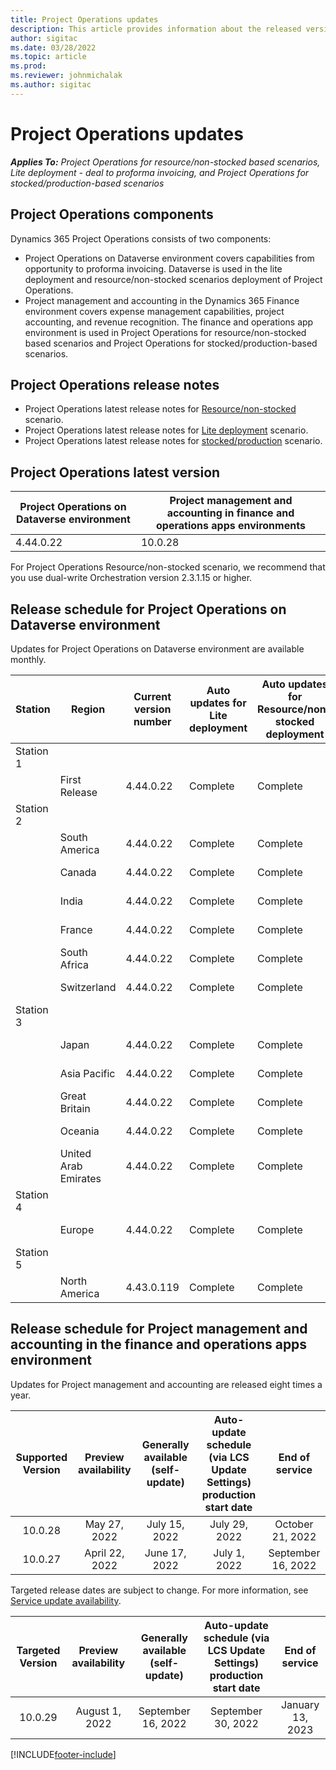 ```yaml
---
title: Project Operations updates
description: This article provides information about the released versions of Dynamics 365 Project Operations.
author: sigitac
ms.date: 03/28/2022
ms.topic: article
ms.prod:
ms.reviewer: johnmichalak
ms.author: sigitac
---
```


# Project Operations updates

_**Applies To:** Project Operations for resource/non-stocked based scenarios, Lite deployment - deal to proforma invoicing, and Project Operations for stocked/production-based scenarios_



## Project Operations components

Dynamics 365 Project Operations consists of two components:

- Project Operations on Dataverse environment covers capabilities from opportunity to proforma invoicing. Dataverse is used in the lite deployment and resource/non-stocked scenarios deployment of Project Operations.
- Project management and accounting in the Dynamics 365 Finance environment covers expense management capabilities, project accounting, and revenue recognition. The finance and operations app environment is used in Project Operations for resource/non-stocked based scenarios and Project Operations for stocked/production-based scenarios.

## Project Operations release notes
- Project Operations latest release notes for [Resource/non-stocked](whats-new-july-2022-resource-based.md) scenario.
- Project Operations latest release notes for [Lite deployment](../pro/whats-new/whats-new-july-2022-lite.md) scenario.
- Project Operations latest release notes for [stocked/production](../prod-pma/whats-new/whats-new-jul-2022-stocked.md) scenario.

## Project Operations latest version

| Project Operations on Dataverse environment | Project management and accounting in finance and operations apps environments | 
| --- | --- |
| 4.44.0.22 | 10.0.28 |

For Project Operations Resource/non-stocked scenario, we recommend that you use dual-write Orchestration version 2.3.1.15 or higher.

## Release schedule for Project Operations on Dataverse environment

Updates for Project Operations on Dataverse environment are available monthly. 

| Station | Region | Current version number | Auto updates for Lite deployment | Auto updates for Resource/non-stocked deployment | Next version number | Next version generally available |
|-----------|-----------------------|-----------------|--------------------|---------------------|---------------------|---------------------|
| Station 1 |   &nbsp;              |    &nbsp;       | &nbsp;             |      &nbsp;         |      &nbsp;         |      &nbsp;         |
|   &nbsp;  | First Release         |  4.44.0.22      | Complete           | Complete            | TBD                 | August 05, 2022       |
| Station 2 |   &nbsp;              |    &nbsp;       | &nbsp;             |      &nbsp;         |      &nbsp;         |      &nbsp;         |
|   &nbsp;  | South America         |  4.44.0.22      | Complete           | Complete            | TBD                 | August 06, 2022       |
|   &nbsp;  | Canada                |  4.44.0.22      | Complete           | Complete            | TBD                 | August 06, 2022       |
|   &nbsp;  | India                 |  4.44.0.22      | Complete           | Complete            | TBD                 | August 06, 2022       |
|   &nbsp;  | France                |  4.44.0.22      | Complete           | Complete            | TBD                 | August 06, 2022       |
|   &nbsp;  | South Africa          |  4.44.0.22      | Complete           | Complete            | TBD                 | August 06, 2022       |
|   &nbsp;  | Switzerland           |  4.44.0.22      | Complete           | Complete            | TBD                 | August 06, 2022       |
| Station 3 |      &nbsp;           |     &nbsp;      |     &nbsp;         |      &nbsp;         |      &nbsp;         |      &nbsp;         |
|   &nbsp;  | Japan                 |  4.44.0.22      | Complete      | Complete       | TBD                 | August 12, 2022       |
|   &nbsp;  | Asia Pacific          |  4.44.0.22      | Complete      | Complete       | TBD                 | August 12, 2022       |
|   &nbsp;  | Great Britain         |  4.44.0.22      | Complete      | Complete       | TBD                 | August 12, 2022       |
|   &nbsp;  | Oceania               |  4.44.0.22      | Complete      | Complete       | TBD                 | August 12, 2022       |
|   &nbsp;  | United Arab Emirates  |  4.44.0.22      | Complete      | Complete       | TBD                 | August 12, 2022       |
| Station 4 |     &nbsp;            |     &nbsp;      |     &nbsp;         |      &nbsp;         |      &nbsp;         |      &nbsp;         |
|   &nbsp;  | Europe                |  4.44.0.22      | Complete           | Complete            | TBD           | August 19, 2022       |
| Station 5 |     &nbsp;            |     &nbsp;      |     &nbsp;         |      &nbsp;         |      &nbsp;         |      &nbsp;         |
|   &nbsp;  | North America         |  4.43.0.119      | Complete           | Complete            | 4.44.0.22           | August 05, 2022       |

## Release schedule for Project management and accounting in the finance and operations apps environment

Updates for Project management and accounting are released eight times a year.

|Supported Version| Preview availability | Generally available (self-update) | Auto-update schedule (via LCS Update Settings) production start date |   End of service   |
|:---------------:|:---------------------------:|:---------------------------------:|:--------------------------------------------------------------------:|:------------------:|
|     10.0.28     |      May 27, 2022           |        July 15, 2022              |                          July 29, 2022                               | October 21, 2022   |
|     10.0.27     |      April 22, 2022         |        June 17, 2022              |                          July 1, 2022                                | September 16, 2022 |

Targeted release dates are subject to change. For more information, see [Service update availability](/dynamics365/fin-ops-core/fin-ops/get-started/public-preview-releases?toc=%2fdynamics365%2ffinance%2ftoc.json).

|Targeted Version | Preview availability | Generally available (self-update) | Auto-update schedule (via LCS Update Settings) production start date |   End of service   |
|:---------------:|:---------------------------:|:---------------------------------:|:--------------------------------------------------------------------:|:------------------:|
|     10.0.29     |      August 1, 2022         |       September 16, 2022          |                        September 30, 2022                            | January 13, 2023   |

[!INCLUDE[footer-include](../includes/footer-banner.md)]
